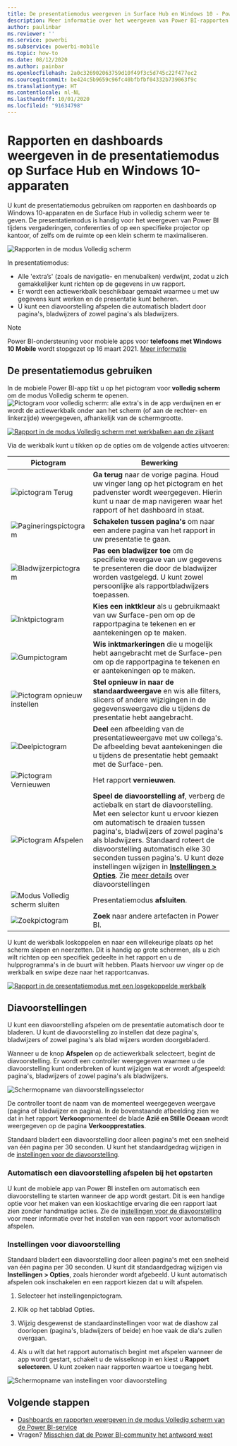 ```yaml
---
title: De presentatiemodus weergeven in Surface Hub en Windows 10 - Power BI
description: Meer informatie over het weergeven van Power BI-rapporten in Surface Hub en het weergeven van Power BI-dashboards, -rapporten en -tegels in de modus Volledig scherm op Windows 10-apparaten.
author: paulinbar
ms.reviewer: ''
ms.service: powerbi
ms.subservice: powerbi-mobile
ms.topic: how-to
ms.date: 08/12/2020
ms.author: painbar
ms.openlocfilehash: 2a0c326902063759d10f49f3c5d745c22f477ec2
ms.sourcegitcommit: be424c5b9659c96fc40bfbfbf04332b739063f9c
ms.translationtype: HT
ms.contentlocale: nl-NL
ms.lasthandoff: 10/01/2020
ms.locfileid: "91634798"
---
```

# <a name="view-reports-and-dashboards-in-presentation-mode-on-surface-hub-and-windows-10-devices"></a>Rapporten en dashboards weergeven in de presentatiemodus op Surface Hub en Windows 10-apparaten
U kunt de presentatiemodus gebruiken om rapporten en dashboards op Windows 10-apparaten en de Surface Hub in volledig scherm weer te geven. De presentatiemodus is handig voor het weergeven van Power BI tijdens vergaderingen, conferenties of op een specifieke projector op kantoor, of zelfs om de ruimte op een klein scherm te maximaliseren.

![Rapporten in de modus Volledig scherm](./media/mobile-windows-10-app-presentation-mode/power-bi-presentation-mode-2.png)

In presentatiemodus:
* Alle 'extra’s' (zoals de navigatie- en menubalken) verdwijnt, zodat u zich gemakkelijker kunt richten op de gegevens in uw rapport.
* Er wordt een actiewerkbalk beschikbaar gemaakt waarmee u met uw gegevens kunt werken en de presentatie kunt beheren.
* U kunt een diavoorstelling afspelen die automatisch bladert door pagina's, bladwijzers of zowel pagina's als bladwijzers.

>[!NOTE]
>Power BI-ondersteuning voor mobiele apps voor **telefoons met Windows 10 Mobile** wordt stopgezet op 16 maart 2021. [Meer informatie](/legal/powerbi/powerbi-mobile/power-bi-mobile-app-end-of-support-for-windows-phones)

## <a name="use-presentation-mode"></a>De presentatiemodus gebruiken
In de mobiele Power BI-app tikt u op het pictogram voor **volledig scherm** om de modus Volledig scherm te openen.
![Pictogram voor volledig scherm](././media/mobile-windows-10-app-presentation-mode/power-bi-full-screen-icon.png): alle extra's in de app verdwijnen en er wordt de actiewerkbalk onder aan het scherm (of aan de rechter- en linkerzijde) weergegeven, afhankelijk van de schermgrootte.

[![Rapport in de modus Volledig scherm met werkbalken aan de zijkant](./media/mobile-windows-10-app-presentation-mode/power-bi-presentation-mode-toolbar.png)](./media/mobile-windows-10-app-presentation-mode/power-bi-presentation-mode-toolbar-expanded.png#lightbox)

Via de werkbalk kunt u tikken op de opties om de volgende acties uitvoeren:

| Pictogram | Bewerking |
|------|--------|
|![pictogram Terug](./media/mobile-windows-10-app-presentation-mode/power-bi-windows-10-presentation-back-icon.png)|**Ga terug** naar de vorige pagina. Houd uw vinger lang op het pictogram en het padvenster wordt weergegeven. Hierin kunt u naar de map navigeren waar het rapport of het dashboard in staat.|
|![Pagineringspictogram](./media/mobile-windows-10-app-presentation-mode/power-bi-windows-10-presentation-pages-icon.png)|**Schakelen tussen pagina's** om naar een andere pagina van het rapport in uw presentatie te gaan.|
|![Bladwijzerpictogram](./media/mobile-windows-10-app-presentation-mode/power-bi-windows-10-presentation-bookmarks-icon.png)|**Pas een bladwijzer toe** om de specifieke weergave van uw gegevens te presenteren die door de bladwijzer worden vastgelegd. U kunt zowel persoonlijke als rapportbladwijzers toepassen.|
|![Inktpictogram](./media/mobile-windows-10-app-presentation-mode/power-bi-windows-10-presentation-ink-icon.png)|**Kies een inktkleur** als u gebruikmaakt van uw Surface-pen om op de rapportpagina te tekenen en er aantekeningen op te maken.|
|![Gumpictogram](./media/mobile-windows-10-app-presentation-mode/power-bi-windows-10-presentation-eraser-icon.png)|**Wis inktmarkeringen** die u mogelijk hebt aangebracht met de Surface-pen om op de rapportpagina te tekenen en er aantekeningen op te maken.          |
|![Pictogram opnieuw instellen](./media/mobile-windows-10-app-presentation-mode/power-bi-windows-10-presentation-reset-icon.png)|**Stel opnieuw in naar de standaardweergave** en wis alle filters, slicers of andere wijzigingen in de gegevensweergave die u tijdens de presentatie hebt aangebracht.|
|![Deelpictogram](./media/mobile-windows-10-app-presentation-mode/power-bi-windows-10-share-icon.png)|**Deel** een afbeelding van de presentatieweergave met uw collega's. De afbeelding bevat aantekeningen die u tijdens de presentatie hebt gemaakt met de Surface-pen.|
|![Pictogram Vernieuwen](./media/mobile-windows-10-app-presentation-mode/power-bi-windows-10-presentation-refresh-icon.png)|Het rapport **vernieuwen**.|
|![Pictogram Afspelen](./media/mobile-windows-10-app-presentation-mode/power-bi-windows-10-presentation-play-icon.png)|**Speel de diavoorstelling af**, verberg de actiebalk en start de diavoorstelling. Met een selector kunt u ervoor kiezen om automatisch te draaien tussen pagina's, bladwijzers of zowel pagina's als bladwijzers. Standaard roteert de diavoorstelling automatisch elke 30 seconden tussen pagina's. U kunt deze instellingen wijzigen in [**Instellingen > Opties**](#slideshow-settings). Zie [meer details](#slideshows) over diavoorstellingen|
|![Modus Volledig scherm sluiten](./media/mobile-windows-10-app-presentation-mode/power-bi-windows-10-exit-full-screen-icon.png)|Presentatiemodus **afsluiten**.|
|![Zoekpictogram](./media/mobile-windows-10-app-presentation-mode/power-bi-windows-10-presentation-search-icon.png)|**Zoek** naar andere artefacten in Power BI.|

U kunt de werkbalk loskoppelen en naar een willekeurige plaats op het scherm slepen en neerzetten. Dit is handig op grote schermen, als u zich wilt richten op een specifiek gedeelte in het rapport en u de hulpprogramma's in de buurt wilt hebben. Plaats hiervoor uw vinger op de werkbalk en swipe deze naar het rapportcanvas.

[![Rapport in de presentatiemodus met een losgekoppelde werkbalk](./media/mobile-windows-10-app-presentation-mode/power-bi-windows-10-presentation-drag-toolbar-2.png)](./media/mobile-windows-10-app-presentation-mode/power-bi-windows-10-presentation-drag-toolbar-2-expanded.png#lightbox)

## <a name="slideshows"></a>Diavoorstellingen

U kunt een diavoorstelling afspelen om de presentatie automatisch door te bladeren. U kunt de diavoorstelling zo instellen dat deze pagina's, bladwijzers of zowel pagina's als blad wijzers worden doorgebladerd.

Wanneer u de knop **Afspelen** op de actiewerkbalk selecteert, begint de diavoorstelling. Er wordt een controller weergegeven waarmee u de diavoorstelling kunt onderbreken of kunt wijzigen wat er wordt afgespeeld: pagina's, bladwijzers of zowel pagina's als bladwijzers.

![Schermopname van diavoorstellingsselector](././media/mobile-windows-10-app-presentation-mode//power-bi-windows-10-slideshow-selector.png)

 De controller toont de naam van de momenteel weergegeven weergave (pagina of bladwijzer en pagina). In de bovenstaande afbeelding zien we dat in het rapport **Verkoop**momenteel de blade **Azië en Stille Oceaan** wordt weergegeven op de pagina **Verkoopprestaties**.

Standaard bladert een diavoorstelling door alleen pagina's met een snelheid van één pagina per 30 seconden. U kunt het standaardgedrag wijzigen in de [instellingen voor de diavoorstelling](#slideshow-settings).


### <a name="auto-play-a-slideshow-on-startup"></a>Automatisch een diavoorstelling afspelen bij het opstarten

U kunt de mobiele app van Power BI instellen om automatisch een diavoorstelling te starten wanneer de app wordt gestart. Dit is een handige optie voor het maken van een kioskachtige ervaring die een rapport laat zien zonder handmatige acties. Zie de [instellingen voor de diavoorstelling](#slideshow-settings) voor meer informatie over het instellen van een rapport voor automatisch afspelen.

### <a name="slideshow-settings"></a>Instellingen voor diavoorstelling

Standaard bladert een diavoorstelling door alleen pagina's met een snelheid van één pagina per 30 seconden. U kunt dit standaardgedrag wijzigen via **Instellingen > Opties**, zoals hieronder wordt afgebeeld. U kunt automatisch afspelen ook inschakelen en een rapport kiezen dat u wilt afspelen.

1. Selecteer het instellingenpictogram.

1. Klik op het tabblad Opties.

1. Wijzig desgewenst de standaardinstellingen voor wat de diashow zal doorlopen (pagina's, bladwijzers of beide) en hoe vaak de dia's zullen overgaan.

1. Als u wilt dat het rapport automatisch begint met afspelen wanneer de app wordt gestart, schakelt u de wisselknop in en kiest u **Rapport selecteren**. U kunt zoeken naar rapporten waartoe u toegang hebt.

![Schermopname van instellingen voor diavoorstelling](././media/mobile-windows-10-app-presentation-mode//power-bi-windows-10-slideshow-settings.png)

## <a name="next-steps"></a>Volgende stappen
* [Dashboards en rapporten weergeven in de modus Volledig scherm van de Power BI-service](../end-user-focus.md)
* Vragen? [Misschien dat de Power BI-community het antwoord weet](https://community.powerbi.com/)